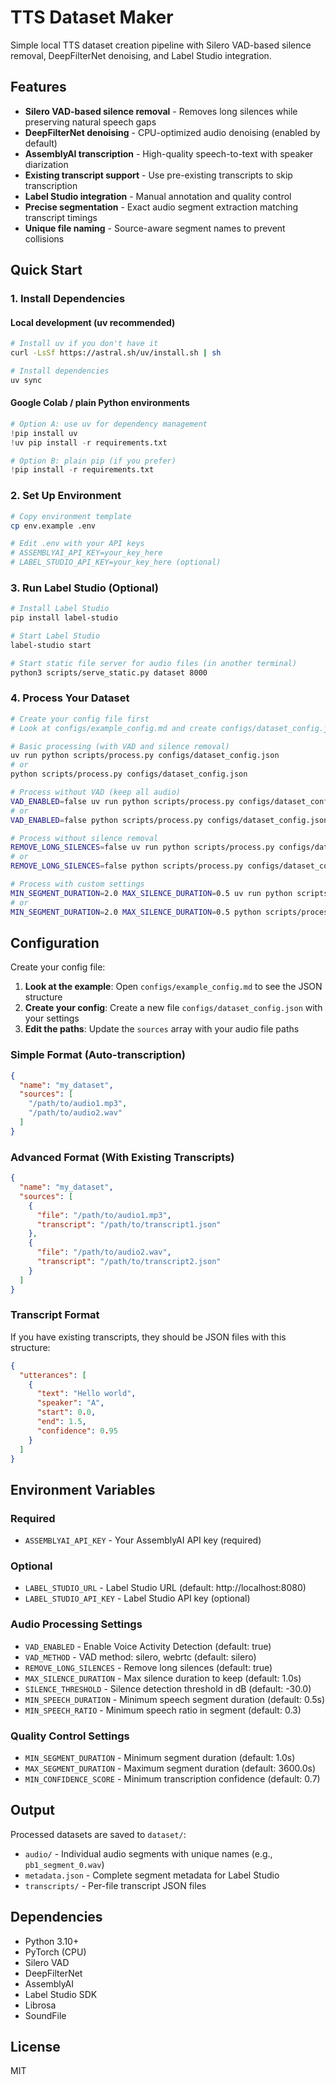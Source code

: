 # TTS Dataset Maker

Simple local TTS dataset creation pipeline with Silero VAD-based silence removal, DeepFilterNet denoising, and Label Studio integration.

## Features

- **Silero VAD-based silence removal** - Removes long silences while preserving natural speech gaps
- **DeepFilterNet denoising** - CPU-optimized audio denoising (enabled by default)
- **AssemblyAI transcription** - High-quality speech-to-text with speaker diarization
- **Existing transcript support** - Use pre-existing transcripts to skip transcription
- **Label Studio integration** - Manual annotation and quality control
- **Precise segmentation** - Exact audio segment extraction matching transcript timings
- **Unique file naming** - Source-aware segment names to prevent collisions

## Quick Start

### 1. Install Dependencies

#### Local development (uv recommended)

```bash
# Install uv if you don't have it
curl -LsSf https://astral.sh/uv/install.sh | sh

# Install dependencies
uv sync
```

#### Google Colab / plain Python environments

```python
# Option A: use uv for dependency management
!pip install uv
!uv pip install -r requirements.txt

# Option B: plain pip (if you prefer)
!pip install -r requirements.txt
```

### 2. Set Up Environment

```bash
# Copy environment template
cp env.example .env

# Edit .env with your API keys
# ASSEMBLYAI_API_KEY=your_key_here
# LABEL_STUDIO_API_KEY=your_key_here (optional)
```

### 3. Run Label Studio (Optional)

```bash
# Install Label Studio
pip install label-studio

# Start Label Studio
label-studio start

# Start static file server for audio files (in another terminal)
python3 scripts/serve_static.py dataset 8000
```

### 4. Process Your Dataset

```bash
# Create your config file first
# Look at configs/example_config.md and create configs/dataset_config.json

# Basic processing (with VAD and silence removal)
uv run python scripts/process.py configs/dataset_config.json
# or
python scripts/process.py configs/dataset_config.json

# Process without VAD (keep all audio)
VAD_ENABLED=false uv run python scripts/process.py configs/dataset_config.json
# or
VAD_ENABLED=false python scripts/process.py configs/dataset_config.json

# Process without silence removal
REMOVE_LONG_SILENCES=false uv run python scripts/process.py configs/dataset_config.json
# or
REMOVE_LONG_SILENCES=false python scripts/process.py configs/dataset_config.json

# Process with custom settings
MIN_SEGMENT_DURATION=2.0 MAX_SILENCE_DURATION=0.5 uv run python scripts/process.py configs/dataset_config.json
# or
MIN_SEGMENT_DURATION=2.0 MAX_SILENCE_DURATION=0.5 python scripts/process.py configs/dataset_config.json
```

## Configuration

Create your config file:

1. **Look at the example**: Open `configs/example_config.md` to see the JSON structure
2. **Create your config**: Create a new file `configs/dataset_config.json` with your settings
3. **Edit the paths**: Update the `sources` array with your audio file paths

### Simple Format (Auto-transcription)
```json
{
  "name": "my_dataset",
  "sources": [
    "/path/to/audio1.mp3",
    "/path/to/audio2.wav"
  ]
}
```

### Advanced Format (With Existing Transcripts)
```json
{
  "name": "my_dataset",
  "sources": [
    {
      "file": "/path/to/audio1.mp3",
      "transcript": "/path/to/transcript1.json"
    },
    {
      "file": "/path/to/audio2.wav",
      "transcript": "/path/to/transcript2.json"
    }
  ]
}
```

### Transcript Format
If you have existing transcripts, they should be JSON files with this structure:
```json
{
  "utterances": [
    {
      "text": "Hello world",
      "speaker": "A",
      "start": 0.0,
      "end": 1.5,
      "confidence": 0.95
    }
  ]
}
```

## Environment Variables

### Required
- `ASSEMBLYAI_API_KEY` - Your AssemblyAI API key (required)

### Optional
- `LABEL_STUDIO_URL` - Label Studio URL (default: http://localhost:8080)
- `LABEL_STUDIO_API_KEY` - Label Studio API key (optional)

### Audio Processing Settings
- `VAD_ENABLED` - Enable Voice Activity Detection (default: true)
- `VAD_METHOD` - VAD method: silero, webrtc (default: silero)
- `REMOVE_LONG_SILENCES` - Remove long silences (default: true)
- `MAX_SILENCE_DURATION` - Max silence duration to keep (default: 1.0s)
- `SILENCE_THRESHOLD` - Silence detection threshold in dB (default: -30.0)
- `MIN_SPEECH_DURATION` - Minimum speech segment duration (default: 0.5s)
- `MIN_SPEECH_RATIO` - Minimum speech ratio in segment (default: 0.3)

### Quality Control Settings
- `MIN_SEGMENT_DURATION` - Minimum segment duration (default: 1.0s)
- `MAX_SEGMENT_DURATION` - Maximum segment duration (default: 3600.0s)
- `MIN_CONFIDENCE_SCORE` - Minimum transcription confidence (default: 0.7)

## Output

Processed datasets are saved to `dataset/`:
- `audio/` - Individual audio segments with unique names (e.g., `pb1_segment_0.wav`)
- `metadata.json` - Complete segment metadata for Label Studio
- `transcripts/` - Per-file transcript JSON files

## Dependencies

- Python 3.10+
- PyTorch (CPU)
- Silero VAD
- DeepFilterNet
- AssemblyAI
- Label Studio SDK
- Librosa
- SoundFile

## License

MIT